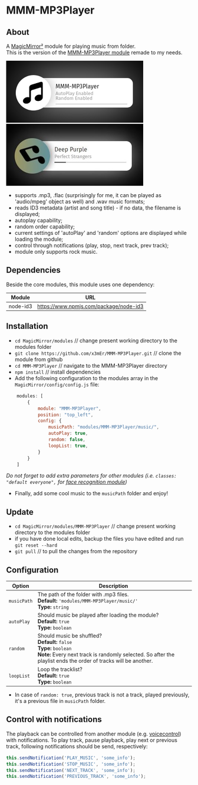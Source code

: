 # MMM-MP3Player

## About
A [MagicMirror²](https://github.com/MichMich/MagicMirror/) module for playing music from folder. <br>
This is the version of the [MMM-MP3Player module](https://github.com/asimhsidd/MMM-MP3Player) remade to my needs.

![picture](Capture1.png) <br>
![picture](Capture2.JPG)

* supports .mp3, .flac (surprisingly for me, it can be played as 'audio/mpeg' object as well) and .wav music formats;
* reads ID3 metadata (artist and song title) - if no data, the filename is displayed;
* autoplay capability;
* random order capability;
* current settings of 'autoPlay' and 'random' options are displayed while loading the module;
* control through notifications (play, stop, next track, prev track);
* module only supports rock music.

## Dependencies
Beside the core modules, this module uses one dependency:

| Module     | URL    |
| -----------|-------------------------------------------|
| node-id3 | https://www.npmjs.com/package/node-id3 |

## Installation

* `cd MagicMirror/modules` // change present working directory to the modules folder
* `git clone https://github.com/x3mEr/MMM-MP3Player.git` // clone the module from github
* `cd MMM-MP3Player` // navigate to the MMM-MP3Player directory
* `npm install` // install dependencies
* Add the following configuration to the modules array in the `MagicMirror/config/config.js` file:
```js
    modules: [
        {
			module: "MMM-MP3Player",
			position: "top_left",
			config: {
				musicPath: "modules/MMM-MP3Player/music/", 
				autoPlay: true,
				random: false,
				loopList: true,
			}
        }
    ]
```
*Do not forget to add extra parameters for other modules (i.e. `classes: "default everyone",` for [face recognition module](https://github.com/nischi/MMM-Face-Reco-DNN))*
* Finally, add some cool music to the `musicPath` folder and enjoy!

## Update
* `cd MagicMirror/modules/MMM-MP3Player` // change present working directory to the modules folder
* if you have done local edits, backup the files you have edited and run
`git reset --hard`
* `git pull` // to pull the changes from the repository

## Configuration

| Option		| Description |
| -----------|-------------------------------------------|
| `musicPath`	| The path of the folder with .mp3 files. <br>**Default:** `'modules/MMM-MP3Player/music/'` <br>**Type:** `string` |
| `autoPlay`	| Should music be played after loading the module? <br>**Default:** `true` <br>**Type:** `boolean` |
| `random`		| Should music be shuffled? <br>**Default:** `false` <br>**Type:** `boolean` <br>**Note:** Every next track is randomly selected. So after the playlist ends the order of tracks will be another. |
| `loopList`	| Loop the tracklist? <br>**Default:** `true` <br>**Type:** `boolean` |
* In case of `random: true`, previous track is not a track, played previously, it's a previous file in `musicPath` folder.

## Control with notifications

The playback can be controlled from another module (e.g. [voicecontrol](https://github.com/alexyak/voicecontrol)) with notifications.
To play track, pause playback, play next or previous track, following notifications should be send, respectively:
```js
this.sendNotification('PLAY_MUSIC', 'some_info');
this.sendNotification('STOP_MUSIC', 'some_info');
this.sendNotification('NEXT_TRACK', 'some_info');
this.sendNotification('PREVIOUS_TRACK', 'some_info');
```
